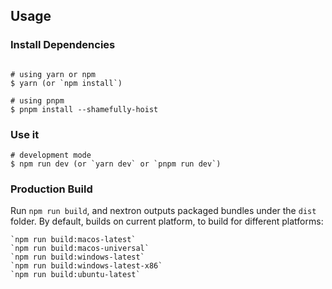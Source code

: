 ## Usage

### Install Dependencies

```

# using yarn or npm
$ yarn (or `npm install`)

# using pnpm
$ pnpm install --shamefully-hoist
```

### Use it

```
# development mode
$ npm run dev (or `yarn dev` or `pnpm run dev`)
```
### Production Build

Run `npm run build`, and nextron outputs packaged bundles under the `dist` folder.
By default, builds on current platform, to build for different platforms:
```
`npm run build:macos-latest`
`npm run build:macos-universal`
`npm run build:windows-latest`
`npm run build:windows-latest-x86`
`npm run build:ubuntu-latest`
```
